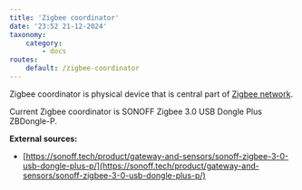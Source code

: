 ```yaml
---
title: 'Zigbee coordinator'
date: '23:52 21-12-2024'
taxonomy:
    category:
        - docs
routes:
    default: /zigbee-coordinator
---
```


Zigbee coordinator is physical device that is central part of [Zigbee network](/zigbee-network).

Current Zigbee coordinator is SONOFF Zigbee 3.0 USB Dongle Plus ZBDongle-P.

**External sources:**
* [https://sonoff.tech/product/gateway-and-sensors/sonoff-zigbee-3-0-usb-dongle-plus-p/](https://sonoff.tech/product/gateway-and-sensors/sonoff-zigbee-3-0-usb-dongle-plus-p/)